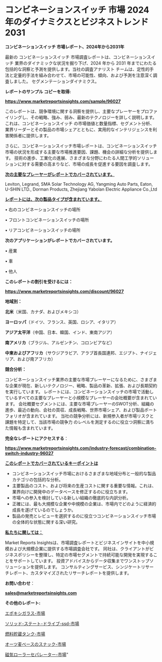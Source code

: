 # コンビネーションスイッチ 市場 2024 年のダイナミクスとビジネストレンド 2031

<strong>コンビネーションスイッチ 市場レポート、2024年から2031年</strong>

最新の コンビネーションスイッチ 市場調査レポートは、コンビネーションスイッチ 業界のダイナミックな状況を掘り下げ、2024 年から 2031 年までにわたる包括的な洞察と予測を提供します。当社の調査アナリスト チームは、定性的手法と定量的手法を組み合わせて、市場の可能性、傾向、および予測を注意深く調査しました。 セグメンテーションダイナミクス。



<strong>レポートのサンプル コピーを取得:</strong> <a href=https://www.marketreportsinsights.com/sample/96027>

<strong><u>https://www.marketreportsinsights.com/sample/96027</u></strong></a>

このレポートは、競争環境に関する洞察を提供し、主要なプレーヤーをプロファイリングし、その戦略、強み、弱み、最新のテクノロジーを詳しく説明します。 これは、コンビネーションスイッチ の市場価値と数量指標、セグメント分析、業界リーダーとその製品の市場シェアとともに、実用的なインテリジェンスを利害関係者に提供します。

さらに、コンビネーションスイッチ市場レポートは、コンビネーションスイッチ市場の状況を形成する主要な市場推進要因、課題、機会の詳細な分析を提供します。 技術の進歩、工業化の進展、さまざまな分野にわたる人間工学的ソリューションに対する需要の高まりなど、市場の成長を促進する要因を調査します。



<strong><u>次の主要なプレーヤーがレポートでカバーされています。</u></strong>

Leviton, Legrand, SMA Solar Technology AG, Yangming Auto Parts, Eaton, U-SHIN LTD., Dorman Products, Zhejiang Yabolan Electric Appliance Co.,Ltd



<strong><u><b>レポートには、次の製品タイプが含まれています。</b></u></strong>

• 右のコンビネーションスイッチの場所

• フロントコンビネーションスイッチの場所

• リアコンビネーションスイッチの場所



<strong><b>次のアプリケーションがレポートでカバーされています。</b></strong>

• 産業

• 車

• 他人



<strong><b>このレポートの割引を受けるには：</b></strong><a href=https://www.marketreportsinsights.com/discount/96027>

<strong><u>https://www.marketreportsinsights.com/discount/96027</u></strong></a>



<strong>地域別：</strong>



<strong>北米</strong>（米国、カナダ、およびメキシコ）



<strong>ヨーロッパ</strong>（ドイツ、フランス、英国、ロシア、イタリア）



<strong>アジア太平洋</strong>（中国、日本、韓国、インド、東南アジア）



<strong>南アメリカ</strong>（ブラジル、アルゼンチン、コロンビアなど）



<strong>中東およびアフリカ</strong>（サウジアラビア、アラブ首長国連邦、エジプト、ナイジェリア、および南アフリカ）



<strong>競合分析：</strong>

コンビネーションスイッチ業界の主要な市場プレーヤーになるために、さまざまな企業が現在、新しいテクノロジー、戦略、製品の革新、拡張、および長期契約を実行しています。 レポートには、コンビネーションスイッチの市場で活動しているすべての主要なプレーヤーと小規模なプレーヤーの会社概要が含まれています。 会社概要セグメントには、主要な市場プレーヤーのSWOT分析、組織の進歩、最近の動向、会社の買収、成長戦略、世界市場シェア、および製品ポートフォリオが含まれています。 当社の競争分析には、新規参入者が市場リスクと課題を特定して、当該市場の競争力 のレベルを測定するのに役立つ洞察に満ちた情報も含まれています。



<strong>完全なレポートにアクセスする</strong>：

<a href=https://www.marketreportsinsights.com/industry-forecast/combination-switch-industry-96027>

<strong><u>https://www.marketreportsinsights.com/industry-forecast/combination-switch-industry-96027</u></strong></a>



<strong><u><b>このレポートでカバーされているキーポイントは</b></u></strong>
<ul>
  <li>コンビネーションスイッチ市場におけるさまざまな地域分布と一般的な製品カテゴリの包括的な分析。</li>
  <li>主要製品のコスト、および将来の生産コストに関する重要な情報。これは、業界向けに開発中のデータベースを修正するのに役立ちます。</li>
  <li>市場への参入を検討している新しい組織の徹底的な内訳分析。</li>
  <li>正確には、最も大規模な企業や中規模の企業は、市場内でどのように経済的成長を遂げているのでしょうか。</li>
  <li>製品の発売とレビューを選択するのに役立つコンビネーションスイッチ市場の全体的な状態に関する深い研究。</li>
</ul>


<strong><u><b>私たちに関しては：</b></u></strong>

Market Reports Insightsは、市場調査レポートとビジネスインサイトを中小規模および大規模企業に提供する市場調査会社です。 同社は、クライアントがビジネスポリシーを整理し、特定の市場セグメントで持続可能な開発を実現することをサポートしています。 投資アドバイスからデータ収集までワンストップソリューションを提供します。 コンサルティングサービス、シンジケートリサーチレポート、カスタマイズされたリサーチレポートを提供します。



<strong><b>お問い合わせ</b></strong>：

<a href=mailto:sales@marketreportsinsights.com>

<strong><u>sales@marketreportsinsights.com</u></strong></a>



<strong>その他のレポート:</strong>

<a href=https://www.linkedin.com/pulse/エポキシガラス-市場-2023-最新の-cagr-および成長分析-2030-fbinf/>エポキシガラス-市場</a>

<a href=https://www.linkedin.com/pulse/ソリッド-ステート-ドライブ-ssd-市場-2023-総合分析と事業成長戦略-2030-market-tribunal-iwfdf/>ソリッド-ステート-ドライブ-ssd-市場</a>

<a href=https://www.linkedin.com/pulse/燃料貯蔵タンク-市場-2023-最新の-cagr-および成長分析-2030-pr-news-hub-ssihf/>燃料貯蔵タンク-市場</a>

<a href=https://www.linkedin.com/pulse/オーツ麦ベースのスナック-市場-2023-swot-分析と成長率-2030-ggqef/>オーツ麦ベースのスナック-市場</a>

<a href=https://www.linkedin.com/pulse/磁気ローラーセパレーター-市場-2023-総合分析と事業成長戦略-2030-vbwxf/>磁気ローラーセパレーター-市場</a>"

